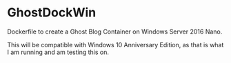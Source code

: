 # GhostDockWin
Dockerfile to create a Ghost Blog Container on Windows Server 2016 Nano.

This will be compatible with Windows 10 Anniversary Edition, as that is what I am running and am testing this on.
